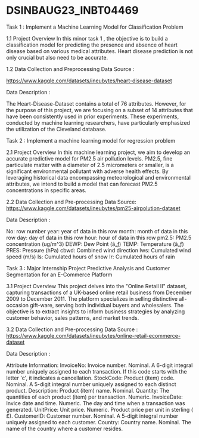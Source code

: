 # DSINBAUG23_INBT04469

Task 1 :
Implement a Machine Learning Model for Classification Problem

1.1 Project Overview
In this minor task 1 , the objective is to build a classification model for predicting the presence and absence of heart disease based on various medical attributes. Heart disease prediction is not only crucial but also need to be accurate.

1.2 Data Collection and Preprocessing
Data Source :

https://www.kaggle.com/datasets/ineubytes/heart-disease-dataset

Data Description :

The Heart-Disease-Dataset contains a total of 76 attributes. However, for the purpose of this project, we are focusing on a subset of 14 attributes that have been consistently used in prior experiments. These experiments, conducted by machine learning researchers, have particularly emphasized the utilization of the Cleveland database.

Task 2 :
Implement a machine learning model for regression problem

2.1 Project Overview
In this machine learning project, we aim to develop an accurate predictive model for PM2.5 air pollution levels. PM2.5, fine particulate matter with a diameter of 2.5 micrometers or smaller, is a significant environmental pollutant with adverse health effects. By leveraging historical data encompassing meteorological and environmental attributes, we intend to build a model that can forecast PM2.5 concentrations in specific areas.

2.2 Data Collection and Pre-processing
Data Source: https://www.kaggle.com/datasets/ineubytes/pm25-airpolution-dataset

Data Description :

No: row number year: year of data in this row month: month of data in this row day: day of data in this row hour: hour of data in this row pm2.5: PM2.5 concentration (ug/m^3) DEWP: Dew Point (â„ƒ) TEMP: Temperature (â„ƒ) PRES: Pressure (hPa) cbwd: Combined wind direction Iws: Cumulated wind speed (m/s) Is: Cumulated hours of snow Ir: Cumulated hours of rain

Task 3 : Major Internship Project
Predictive Analysis and Customer Segmentation for an E-Commerce Platform

3.1 Project Overview
This project delves into the "Online Retail II" dataset, capturing transactions of a UK-based online retail business from December 2009 to December 2011. The platform specializes in selling distinctive all-occasion gift-ware, serving both individual buyers and wholesalers. The objective is to extract insights to inform business strategies by analyzing customer behavior, sales patterns, and market trends.

3.2 Data Collection and Pre-processing
Data Source : https://www.kaggle.com/datasets/ineubytes/online-retail-ecommerce-dataset

Data Description :

Attribute Information: InvoiceNo: Invoice number. Nominal. A 6-digit integral number uniquely assigned to each transaction. If this code starts with the letter 'c', it indicates a cancellation. StockCode: Product (item) code. Nominal. A 5-digit integral number uniquely assigned to each distinct product. Description: Product (item) name. Nominal. Quantity: The quantities of each product (item) per transaction. Numeric. InvoiceDate: Invice date and time. Numeric. The day and time when a transaction was generated. UnitPrice: Unit price. Numeric. Product price per unit in sterling ( £). CustomerID: Customer number. Nominal. A 5-digit integral number uniquely assigned to each customer. Country: Country name. Nominal. The name of the country where a customer resides.
